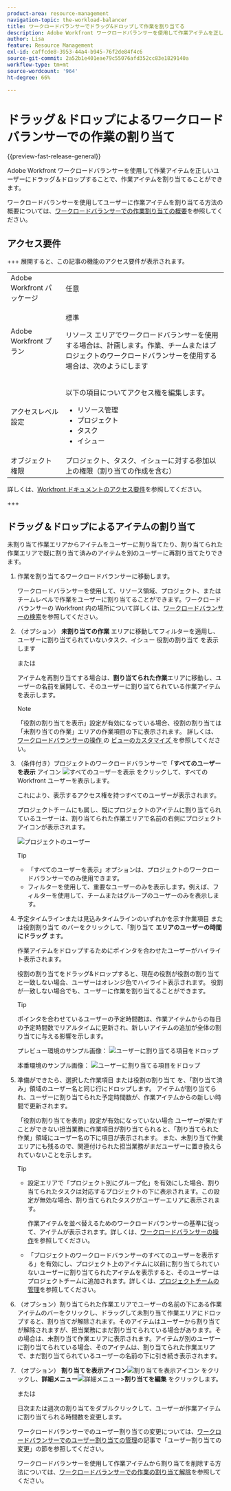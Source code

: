 ```yaml
---
product-area: resource-management
navigation-topic: the-workload-balancer
title: ワークロードバランサーでドラッグ&ドロップして作業を割り当てる
description: Adobe Workfront ワークロードバランサーを使用して作業アイテムを正しいユーザーにドラッグ＆ドロップすることで、作業アイテムを割り当てることができます。
author: Lisa
feature: Resource Management
exl-id: caffcde8-3953-44a4-b945-76f2de84f4c6
source-git-commit: 2a52b1e401eae79c55076afd352cc83e1829140a
workflow-type: tm+mt
source-wordcount: '964'
ht-degree: 66%

---
```


# ドラッグ＆ドロップによるワークロードバランサーでの作業の割り当て

{{preview-fast-release-general}}

Adobe Workfront ワークロードバランサーを使用して作業アイテムを正しいユーザーにドラッグ＆ドロップすることで、作業アイテムを割り当てることができます。

ワークロードバランサーを使用してユーザーに作業アイテムを割り当てる方法の概要については、[ワークロードバランサーでの作業割り当ての概要](../../resource-mgmt/workload-balancer/assign-work-in-workload-balancer.md)を参照してください。

## アクセス要件

+++ 展開すると、この記事の機能のアクセス要件が表示されます。

<table style="table-layout:auto"> 
 <col> 
 <col> 
 <tbody> 
  <tr> 
   <td>Adobe Workfront パッケージ</td> 
   <td><p>任意</p></td>
  </tr>
  <tr> 
   <td>Adobe Workfront プラン</td> 
   <td><p>標準</p>
       <p>リソース エリアでワークロードバランサーを使用する場合は、計画します。作業、チームまたはプロジェクトのワークロードバランサーを使用する場合は、次のようにします</p></td>
  </tr>
  <tr> 
   <td>アクセスレベル設定</td> 
   <td> <p>以下の項目についてアクセス権を編集します。</p> 
    <ul> 
     <li>リソース管理</li> 
     <li>プロジェクト</li> 
     <li>タスク</li> 
     <li>イシュー</li> 
    </ul>
   </td> 
  </tr> 
  <tr> 
   <td>オブジェクト権限</td> 
   <td>プロジェクト、タスク、イシューに対する参加以上の権限（割り当ての作成を含む）</td> 
  </tr> 
 </tbody> 
</table>

詳しくは、[Workfront ドキュメントのアクセス要件](/help/quicksilver/administration-and-setup/add-users/access-levels-and-object-permissions/access-level-requirements-in-documentation.md)を参照してください。

+++

## ドラッグ＆ドロップによるアイテムの割り当て

未割り当て作業エリアからアイテムをユーザーに割り当てたり、割り当てられた作業エリアで既に割り当て済みのアイテムを別のユーザーに再割り当てたりできます。

1. 作業を割り当てるワークロードバランサーに移動します。

   ワークロードバランサーを使用して、リソース領域、プロジェクト、またはチームレベルで作業をユーザーに割り当てることができます。ワークロードバランサーの Workfront 内の場所について詳しくは、[ワークロードバランサーの検索](../../resource-mgmt/workload-balancer/locate-workload-balancer.md)を参照してください。

1. （オプション） **未割り当ての作業** エリアに移動してフィルターを適用し、ユーザーに割り当てられていないタスク、イシュー <span class="preview"> 役割の割り当て </span> を表示します

   または

   アイテムを再割り当てする場合は、**割り当てられた作業**&#x200B;エリアに移動し、ユーザーの名前を展開して、そのユーザーに割り当てられている作業アイテムを表示します。

   >[!NOTE]
   >
   ><span class="preview"> 「役割の割り当てを表示」設定が有効になっている場合、役割の割り当ては「未割り当ての作業」エリアの作業項目の下に表示されます。 詳しくは、[ ワークロードバランサーの操作 ](/help/quicksilver/resource-mgmt/workload-balancer/navigate-the-workload-balancer.md#customize-the-view) の [ ビューのカスタマイズ ](/help/quicksilver/resource-mgmt/workload-balancer/navigate-the-workload-balancer.md) を参照してください。</span>

1. （条件付き）プロジェクトのワークロードバランサーで「**すべてのユーザーを表示** アイコン ![ すべてのユーザーを表示 ](assets/show-all-users-icon-project-workload-balancer.png) をクリックして、すべてのWorkfront ユーザーを表示します。

   これにより、表示するアクセス権を持つすべてのユーザーが表示されます。

   プロジェクトチームにも属し、既にプロジェクトのアイテムに割り当てられているユーザーは、割り当てられた作業エリアで名前の右側にプロジェクトアイコンが表示されます。

   ![ プロジェクトのユーザー ](assets/user-on-the-project-indicator-highlighted-project-workload-balancer.png)

   >[!TIP]
   >
   >* 「すべてのユーザーを表示」オプションは、プロジェクトのワークロードバランサーでのみ使用できます。
   >* フィルターを使用して、重要なユーザーのみを表示します。例えば、フィルターを使用して、チームまたはグループのユーザーのみを表示します。

1. 予定タイムラインまたは見込みタイムラインのいずれかを示す作業項目 <span class="preview"> または役割割り当て </span> のバーをクリックして、「割り当て **エリアのユーザーの時間にドラッグ** ます。

   作業アイテムをドロップするためにポインタを合わせたユーザーがハイライト表示されます。

   <span class="preview"> 役割の割り当てをドラッグ&amp;ドロップすると、現在の役割が役割の割り当てと一致しない場合、ユーザーはオレンジ色でハイライト表示されます。 役割が一致しない場合でも、ユーザーに作業を割り当てることができます。</span>

   >[!TIP]
   >
   >ポインタを合わせているユーザーの予定時間数は、作業アイテムからの毎日の予定時間数でリアルタイムに更新され、新しいアイテムの追加が全体の割り当てに与える影響を示します。

   <span class="preview"> プレビュー環境のサンプル画像：</span>
   ![ ユーザーに割り当てる項目をドロップ ](assets/wb-drag-drop-role-or-task-to-user.png)

   本番環境のサンプル画像：
   ![ ユーザーに割り当てる項目をドロップ ](assets/drag-drop-item-from-unassigned-to-assigned-wb-nwe-350x152.png)

1. 準備ができたら、選択した作業項目 <span class="preview"> または役割の割り当て </span> を、「割り当て済み」領域のユーザー名と同じ行にドロップします。 アイテムが割り当てられ、ユーザーに割り当てられた予定時間数が、作業アイテムからの新しい時間で更新されます。

   <span class="preview"> 「役割の割り当てを表示」設定が有効になっていない場合 </span> ユーザーが果たすことができない担当業務に作業項目が割り当てられると、「割り当てられた作業」領域にユーザー名の下に項目が表示されます。 また、未割り当て作業エリアにも残るので、関連付けられた担当業務がまだユーザーに置き換えられていないことを示します。

   >[!TIP]
   >
   >* 設定エリアで「プロジェクト別にグループ化」を有効にした場合、割り当てられたタスクは対応するプロジェクトの下に表示されます。この設定が無効な場合、割り当てられたタスクがユーザーエリアに表示されます。
   >
   >
   >     作業アイテムを並べ替えるためのワークロードバランサーの基準に従って、アイテムが表示されます。詳しくは、[ワークロードバランサーの操作](../../resource-mgmt/workload-balancer/navigate-the-workload-balancer.md)を参照してください。
   >
   >
   >* 「プロジェクトのワークロードバランサーのすべてのユーザーを表示する」を有効にし、プロジェクト上のアイテムに以前に割り当てられていないユーザーに割り当てられたアイテムを表示すると、そのユーザーはプロジェクトチームに追加されます。詳しくは、[プロジェクトチームの管理](../../manage-work/projects/planning-a-project/manage-project-team.md)を参照してください。


1. （オプション）割り当てられた作業エリアでユーザーの名前の下にある作業アイテムのバーをクリックし、ドラッグして未割り当て作業エリアにドロップすると、割り当てが解除されます。そのアイテムはユーザーから割り当てが解除されますが、担当業務にまだ割り当てられている場合があります。その場合は、未割り当て作業エリアに表示されます。アイテムが別のユーザーに割り当てられている場合、そのアイテムは、割り当てられた作業エリアで、まだ割り当てられているユーザーの名前の下に引き続き表示されます。
1. （オプション） **割り当てを表示アイコン**![ 割り当てを表示アイコン ](assets/show-allocations-icon-small.png) をクリックし、**詳細メニュー**![ 詳細メニュー ](assets/qs-more-menu.png)>**割り当てを編集** をクリックします。

   <!--
   (make sure these are still called this, and that the icon has not changed)
   -->
   または

   日次または週次の割り当てをダブルクリックして、ユーザーが作業アイテムに割り当てられる時間数を変更します。

   ワークロードバランサーでのユーザー割り当ての変更については、[ワークロードバランサーでのユーザー割り当ての管理](../../resource-mgmt/workload-balancer/manage-user-allocations-workload-balancer.md)の記事で「ユーザー割り当ての変更」の節を参照してください。

   ワークロードバランサーを使用して作業アイテムから割り当てを削除する方法については、[ワークロードバランサーでの作業の割り当て解除](../../resource-mgmt/workload-balancer/unassign-work-in-workload-balancer.md)を参照してください。

